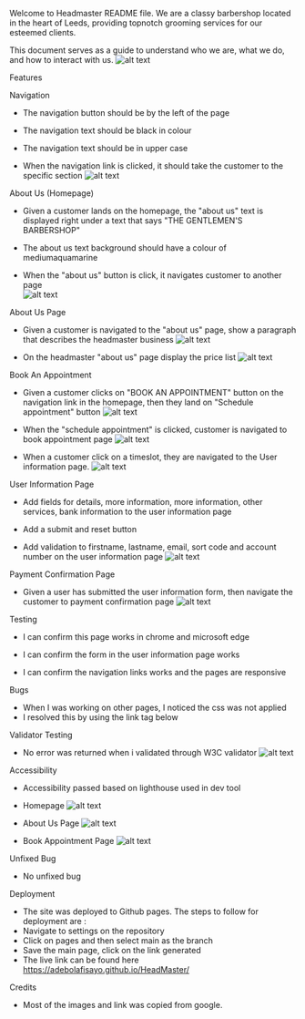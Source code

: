 
Welcome to Headmaster README file. We are a classy barbershop located in the heart of Leeds, providing topnotch grooming services for our esteemed clients. 

This document serves as a guide to understand who we are, what we do, and how to interact with us.
![alt text](/images/image.png)

Features

Navigation

* The navigation button should be by the left of the page

* The navigation text should be black in colour

* The navigation text should be in upper case

* When the navigation link is clicked, it should take the customer to the specific section
![alt text](/images/image-1.png)



About Us (Homepage)

* Given a customer lands on the homepage, the "about us" text is displayed right under a text that says "THE GENTLEMEN'S BARBERSHOP"

* The about us text background should have a colour of mediumaquamarine

* When the "about us" button is click, it navigates customer to another page  
![alt text](/images/image-2.png)

About Us Page

* Given a customer is navigated to the "about us" page, show a paragraph that describes the headmaster business
![alt text](/images/image-3.png)

* On the headmaster "about us" page display the price list
![alt text](/images/image-4.png)



Book An Appointment

* Given a customer clicks on "BOOK AN APPOINTMENT" button on the navigation link in the homepage, then they land on "Schedule appointment" button
![alt text](/images/image-5.png)

* When the "schedule appointment" is clicked, customer is navigated to book appointment page
![alt text](/images/image-6.png)

* When a customer click on a timeslot, they are navigated to the User information page.
![alt text](/images/image-7.png)


User Information Page


* Add fields for details, more information, more information, other services, bank information to the user information page

* Add a submit and reset button

* Add validation to firstname, lastname, email, sort code and account number on the user information page
![alt text](/images/image-8.png)

Payment Confirmation Page


* Given a user has submitted the user information form, then navigate the customer to payment confirmation page
![alt text](/images/image-9.png)

Testing

* I can confirm this page works in chrome and microsoft edge

* I can confirm the form in the user information page works 

* I can confirm the navigation links works and the pages are responsive

Bugs

* When I was working on other pages, I noticed the css was not applied 
* I resolved this by using the link tag below
<link rel="stylesheet" href="assets/css/style.css"> 

Validator Testing
* No error was returned when i validated through W3C validator
![alt text](/images/image-10.png)

Accessibility 

* Accessibility passed based on lighthouse used in dev tool
* Homepage
![alt text](/images/image-11.png)

* About Us Page
![alt text](/images/image-12.png)

* Book Appointment Page
![alt text](/images/image-13.png)

Unfixed Bug
* No unfixed bug

Deployment
* The site was deployed to Github pages. The steps to follow for deployment are :
* Navigate to settings on the repository
* Click on pages and then select main as the branch
* Save the main page, click on the link generated
* The live link can be found here https://adebolafisayo.github.io/HeadMaster/

Credits

* Most of the images and link was copied from google.

